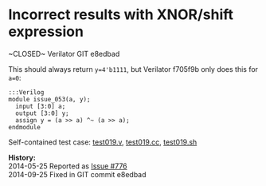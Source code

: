 
Incorrect results with XNOR/shift expression
============================================

~CLOSED~ Verilator GIT e8edbad

This should always return `y=4'b1111`, but Verilator f705f9b only does this for `a=0`:

    :::Verilog
    module issue_053(a, y);
      input [3:0] a;
      output [3:0] y;
      assign y = (a >> a) ^~ (a >> a);
    endmodule

Self-contained test case:
[test019.v](http://svn.clifford.at/handicraft/2014/verilatortest/test019.v),
[test019.cc](http://svn.clifford.at/handicraft/2014/verilatortest/test019.cc),
[test019.sh](http://svn.clifford.at/handicraft/2014/verilatortest/test019.sh)

**History:**  
2014-05-25 Reported as [Issue #776](http://www.veripool.org/issues/776-Verilator-Incorrect-results-with-XNOR-shift-expression)  
2014-09-25 Fixed in GIT commit e8edbad  
